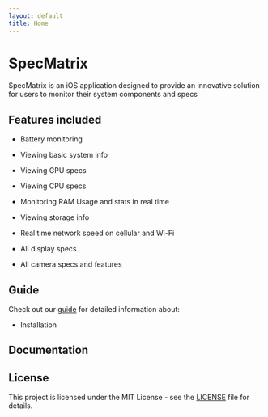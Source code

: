 ```yaml
---
layout: default
title: Home
---
```


# SpecMatrix

SpecMatrix is an iOS application designed
to provide an innovative solution for users
to monitor their system components and
specs

## Features included

- Battery monitoring

- Viewing basic system info

- Viewing GPU specs

- Viewing CPU specs

- Monitoring RAM Usage and stats in real time

- Viewing storage info

- Real time network speed on cellular and Wi-Fi

- All display specs

- All camera specs and features

## Guide

Check out our [guide](/guide) for detailed information about:
- Installation

## Documentation

## License

This project is licensed under the MIT License - see the [LICENSE](https://github.com/Belligerently/SpecMatrix/blob/main/LICENSE) file for details.
